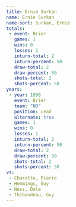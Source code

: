 ```yaml
---
title: Ernie Surkan
name: Ernie Surkan
name-sort: Surkan, Ernie
totals:
 - event: Brier
   games: 1
   wins: 0
   losses: 1
   inturn-total: 2
   inturn-percent: 50
   draw-total: 2
   draw-percent: 50
   shots-total: 2
   shots-percent: 50
years:
 - year: 1998
   event: Brier
   team: "NO"
   position: Lead
   alternate: true
   games: 1
   wins: 0
   losses: 1
   inturn-total: 2
   inturn-percent: 50
   draw-total: 2
   draw-percent: 50
   shots-total: 2
   shots-percent: 50
vs:
 - Charette, Pierre
 - Hemmings, Guy
 - Ness, Dale
 - Thibaudeau, Guy
---
```

